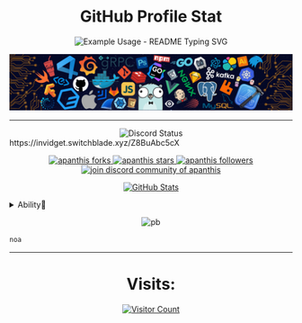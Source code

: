 <h1 align="center">
  GitHub Profile Stat
</h1>

<p align="center">
  <img src="https://readme-typing-svg.demolab.com/?lines=Persian+Gulf!;Don't+Forget+To+Join+The+Server!&font=Fira%20Code&center=true&width=380&height=50&duration=4000&pause=1000" alt="Example Usage - README Typing SVG">
</p>

<p align="center">
  <img src="https://raw.githubusercontent.com/KevinPatel04/KevinPatel04/master/header.png" alt="s1834">
 </p>

---

<div align="center">
  <img alt='Discord Status' src='https://lanyard.cnrad.dev/api/530257809410097162' />
</div>
https://invidget.switchblade.xyz/Z8BuAbc5cX
<p align="center">
</a>
<a href="https://github.com/apanthis/apanthis/fork" target="blank">
<img src="https://img.shields.io/github/forks/apanthis/apanthis?style=flat-square" alt="apanthis forks"/>
</a>
<a href="https://github.com/apanthis/apanthis/stargazers" target="_blank">
    <img src="https://img.shields.io/github/stars/apanthis/apanthis?style=flat-square" alt="apanthis stars"/>
</a>

<a href="https://github.com/apanthis" target="_blank">
    <img src="https://img.shields.io/github/followers/apanthis?style=social" alt="apanthis followers"/>
</a>
<a href="https://discord.gg/Z8BuAbc5cX" target="blank">
<img src="https://img.shields.io/discord/1040272008044363776?label=Join%20Community&logo=discord&style=flat-square" alt="join discord community of apanthis"/>
</a>
</p>


<p align="center">
  <a href="https://github.com/apanthis">
    <img height="300" width="500" src="https://github-readme-stats.vercel.app/api?username=apanthis&count_private=true&show_icons=true&theme=chartreuse-dark" alt="GitHub Stats">
  </a>
</p>

<details>
  <summary>Ability🌴</summary>
  

<p align="center">
 Dev Setup
</p>

<p align="center">
<img src="https://img.shields.io/badge/Windows-0078D6?style=flate&logo=windows&logoColor=white"> 
<img src="https://img.shields.io/badge/Chrome-EA4335.svg?&style=flat-square&logo=google-chrome&logoColor=FABC0C"> 
<img src="https://img.shields.io/badge/VS Code-3799ce?style=flat-square&logo=visual-studio-code&logoColor=007ACC">
<img src="https://img.shields.io/badge/Terminal-300a24.svg?&style=flat-square&logo=powershell&logoColor=white"> 
<img src="https://img.shields.io/badge/Ubuntu-E95420?style=flat&logo=ubuntu&logoColor=white">
</p>






<p align="center">
 Languages And Tools
</p>
<p align="center">
  <!-- For more icons please follow  https://github.com/MikeCodesDotNET/ColoredBadges -->
  <img src="https://raw.githubusercontent.com/8bithemant/8bithemant/master/svg/dev/languages/html.svg" alt="html" style="vertical-align:top; margin:4px">    
  <img src="https://raw.githubusercontent.com/8bithemant/8bithemant/master/svg/dev/languages/csharp.svg" alt="csharp" style="vertical-align:top; margin:4px">
  <img src="https://raw.githubusercontent.com/MikeCodesDotNET/ColoredBadges/master/svg/dev/frameworks/nodejs_larger.svg" alt="nodejs" style="vertical-align:top; margin:4px">
  <img src="https://raw.githubusercontent.com/8bithemant/8bithemant/master/svg/dev/languages/python.svg" alt="python" style="vertical-align:top; margin:4px">
  <img src="https://raw.githubusercontent.com/MikeCodesDotNET/ColoredBadges/master/svg/dev/languages/js.svg" alt="js" style="vertical-align:top; margin:4px">
</p>
</details>

<p align="center">
  <img src="https://media.discordapp.net/attachments/608711494279888952/1281815060074860554/b8b19493ebe9a187dbcac61ecbc1acad.gif?ex=67cb0d8d&is=67c9bc0d&hm=852e31fccc5d8e2c6e9dc06e6a360d0022a8e2ab9386d3565af8c8b940b3ba82&=" alt="pb" />
</p>

```md
noa 
```
---

<h1 align="center">Visits:</h1>

<p align="center">
  <a href="https://github.com/apanthis">
    <img src="https://profile-counter.glitch.me/apanthis/count.svg" alt="Visitor Count" />
  </a>
</p>
